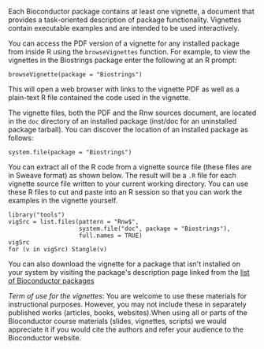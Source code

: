 Each Bioconductor package contains at least one vignette, a document
that provides a task-oriented description of package
functionality. Vignettes contain executable examples and are intended
to be used interactively.

You can access the PDF version of a vignette for any installed package
from inside R using the `browseVignettes` function.  For example, to
view the vignettes in the Biostrings package enter the following at an
R prompt:

    browseVignette(package = "Biostrings")

This will open a web browser with links to the vignette PDF as well as
a plain-text R file contained the code used in the vignette.
    
The vignette files, both the PDF and the Rnw sources document, are
located in the `doc` directory of an installed package
(inst/doc for an uninstalled package tarball). You can discover the
location of an installed package as follows:

    system.file(package = "Biostrings")

You can extract all of the R code from a vignette source file (these
files are in Sweave format) as shown below. The result will be a
`.R` file for each vignette source file written to your
current working directory. You can use these R files to cut and paste
into an R session so that you can work the examples in the vignette
yourself.

    library("tools")
    vigSrc = list.files(pattern = "Rnw$",
                        system.file("doc", package = "Biostrings"),
                        full.names = TRUE)
    vigSrc
    for (v in vigSrc) Stangle(v)

You can also download the vignette for a package that isn't installed
on your system by visiting the package's description page linked from
the [list of Bioconductor packages](/packages/release/bioc/)

*Term of use for the vignettes*: You are welcome to use these
materials for instructional purposes. However, you may not include
these in separately published works (articles, books, websites).When
using all or parts of the Bioconductor course materials (slides,
vignettes, scripts) we would appreciate it if you would cite the
authors and refer your audience to the Bioconductor website.
